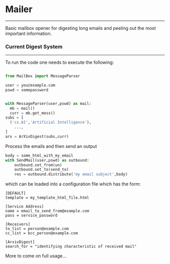 # Mailer
---
Basic mailbox opener for digesting long emails and peeling out the most important information.

### Current Digest System
---
To run the code one needs to execute the following:

```python

from MailBox import MessageParser

user = you@example.com
pswd = somepassword


with MessageParser(user,pswd) as mail:
  mb = mail()
  curr = mb.get_mess()
subs = [
  ('cs.AI','Artificial Intelligence'),
    ...,
]
arx = ArXivDigest(subs,curr)
```

Process the emails and then send an output

```python
body = some_html_with_my_email
with SendMail(user,pswd) as outbound:
    outbound.set_from(un)
    outbound.set_to(send_to)
    res = outbound.distribute('my email subject',body)
```
which can be loaded into a configuration file which has the form:

```
[DEFAULT]
template = my_template_html_file.html

[Service Address]
name = email_to_send_from@example.com
pass = service_password

[Receivers]
to_list = person@example.com
cc_list = bcc_person@example.com

[ArxivDigest]
search_for = "identifying characteristic of received mail"

```
More to come on full usage...
